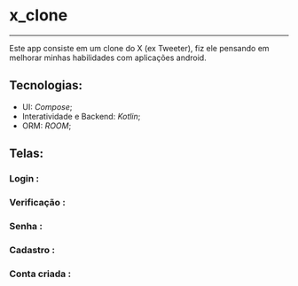# x_clone
---

Este app consiste em um clone do X (ex Tweeter), fiz ele pensando em melhorar minhas habilidades com aplicações android.

## Tecnologias:

- UI: *Compose*;
- Interatividade e Backend: *Kotlin*;
- ORM: *ROOM*;

## Telas:

### Login :




### Verificação :




### Senha :





### Cadastro :






### Conta criada :





